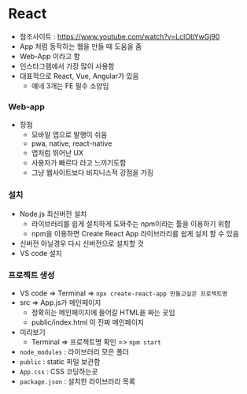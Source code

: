 # React

- 참조사이트 : https://www.youtube.com/watch?v=LclObYwGj90
- App 처럼 동작하는 웹을 만들 때 도움을 줌
- Web-App 이라고 함
- 인스타그램에서 가장 많이 사용함
- 대표적으로 React, Vue, Angular가 있음
  - 얘네 3개는 FE 필수 소양임

### Web-app

- 장점
  - 모바일 앱으로 발행이 쉬움
  - pwa, native, react-native
  - 앱처럼 뛰어난 UX
  - 사용자가 빠르다 라고 느끼기도함
  - 그냥 웹사이트보다 비지니스적 강점을 가짐

### 설치

- Node.js 최신버전 설치
  - 라이브러리를 쉽게 설치하게 도와주는 npm이라는 툴을 이용하기 위함
  - npm을 이용하면 Create React App 라이브러리를 쉽게 설치 할 수 있음
- 신버전 아닐경우 다시 신버전으로 설치할 것
- VS code 설치

### 프로젝트 생성

- VS code => Terminal => `npx create-react-app 만들고싶은 프로젝트명` 
- src => App.js가 메인페이지
  - 정확히는 메인페이지에 들어갈 HTML을 짜는 곳임
  - public/index.html 이 진짜 메인페이지
- 미리보기
  - Terminal => 프로젝트명 확인 => `npm start`
- `node_modules` : 라이브러리 모은 폴더
- `public` : static 파일 보관함
- `App.css` : CSS 코딩하는곳
- `package.json` : 설치한 라이브러리 목록

